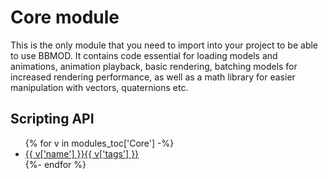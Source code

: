 # Core module
This is the only module that you need to import into your project to be able
to use BBMOD. It contains code essential for loading models and animations,
animation playback, basic rendering, batching models for increased rendering
performance, as well as a math library for easier manipulation with vectors,
quaternions etc.

## Scripting API
<ul>
{% for v in modules_toc['Core'] -%}
    <li><a href="{{ v['name'] }}.html">{{ v['name'] }}{{ v['tags'] }}</a></li>
{%- endfor %}
</ul>
